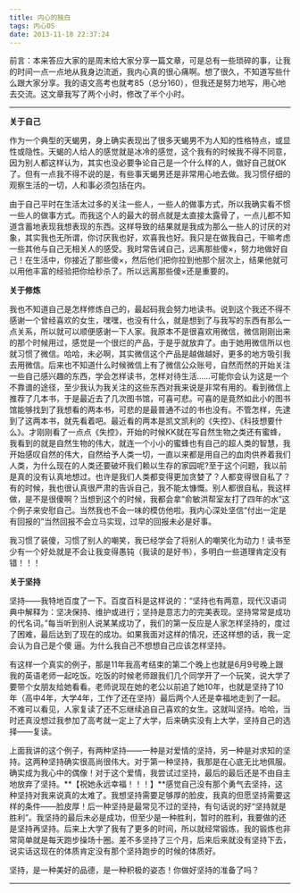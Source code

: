 ```yaml
---
title: 内心的独白
tags: 内心OS
date: 2013-11-18 22:37:24
---
```


前言：本来答应大家的是周末给大家分享一篇文章，可是总有一些琐碎的事，让我的时间一点一点地从我身边流逝，我内心真的很心痛啊。想了很久，不知道写些什么跟大家分享。我的语文高考也就考85（总分160），但我还是努力地写，用心地去交流。这文章我写了两个小时，修改了半个小时。

* * *


**关于自己**

作为一个典型的天蝎男，身上确实表现出了很多天蝎男不为人知的性格特点，或显性或隐性。天蝎的人给人的感觉就是冰冷的感觉，这个我有的时候我不得不同意，因为别人都这样认为，其实也没必要争论自己是一个什么样的人，做好自己就OK了。但有一点我不得不说的是，有些事天蝎男还是非常用心地去做。我习惯仔细的观察生活的一切，人和事必须包括在内。

由于自己平时在生活太过多的关注一些人，一些人的做事方式，所以我确实看不惯一些人的做事方式。而我这个人的最大的弱点就是太直接太露骨了，一点儿都不知道含蓄地表现我想表现的东西。这样导致的结果就是我成为那么一些人的讨厌的对象，其实我也无所谓，你讨厌我也好，欢喜我也好。我只是在做我自己，干嘛考虑一些其他与自己无相关人的感受。我时常告诫自己，远离那些傻×，努力地做好自己！在生活中，你接近了那些傻×，然后他们把你拉到他那个层次上，结果他就可以用他丰富的经验把你给秒杀了。所以远离那些傻×还是重要的。

**关于修炼**

我也不知道自己是怎样修炼自己的，最起码我会努力地读书。说到这个我还不得不感谢一个曾经喜欢的女生，嘿嘿，也没有什么，就是想到了与我写的东西有那么一点关系，所以就可以顺便感谢一下人家。我原本不是很喜欢用微信，微信刚刚出来的那个时候用过，感觉是一个很烂的产品，于是乎就放弃了。由于她用微信所以也就习惯了微信。哈哈，未必啊，其实微信这个产品是越做越好，更多的地方吸引我去用微信。后来也不知道什么时候微信上有了微信公众账号，自然而然的开始关注一些自己感兴趣的东西，学会怎样读书，怎样对待生活……可能你会认为这是一个不靠谱的途径，至少我认为我关注的这些东西对我来说是非常有用的。看到微信上推荐了几本书，于是最近去了几次图书馆，可喜可悲。可喜的是竟然如此小的图书馆能够找到了我想看的两本书，可悲的是最普通不过的书也没有。不管怎样，先逮到了这两本书，就先看着吧。最近看的两本是凯文凯利的《失控》、《科技想要什么》。才刚刚看了一点点《失控》，开始的时候KK就在写自然生物之类还有蜜蜂，我看到的就是自然生物的伟大，就连一个小小的蜜蜂也有自己的超人类的智慧，我开始感叹自然的伟大，自然给予人类一切，一直以来都是用自己的血肉供养着我们人类，为什么现在的人类还要破坏我们赖以生存的家园呢?至于这个问题，我以前是真的没有认真地想过。也许是我们人类都变得更加贪婪了？人都变得很自私了？有的时候，我也很认真很严肃的告诉自己，我不能太慷慨。别人都很自私，我这样做，是不是很傻啊？当想到这个的时候，我都会拿“俞敏洪帮室友打了四年的水”这个例子来安慰自己。当然我也不会一味的模仿他啦。我内心深处坚信“付出一定是有回报的”当然回报不会立马实现，过早的回报未必是好事。

我习惯了装傻，习惯了别人的嘲笑，我已经学会了将别人的嘲笑化为动力！读书至少有一个好处就是不会让我变得愚钝（我读的是好书），多明白一些道理肯定没有错！！！

**关于坚持**

坚持——我特地百度了一下。百度百科是这样说的：“坚持也有两意，现代汉语词典中解释为：坚决保持、维护或进行；坚持是意志力的完美表现。坚持常常是成功的代名词。”每当听到别人说某某成功了，我们的第一反应是人家怎样坚持的，度过了困难，最后达到了现在的成功。如果我面对这样的情况，还这样想的话，我一定会认为自己是个傻 逼。为什么我自己不想想自己应该怎样坚持。

有这样一个真实的例子，那是11年我高考结束的第二个晚上也就是6月9号晚上跟我的英语老师一起吃饭。吃饭的时候老师跟我们几个同学开了一个玩笑，说大学了要带个女朋友给她看看。老师说现在她的老公以前追了她10年，也就是坚持了10年（高中4年，大学4年，工作了还在坚持）最后两个人还是幸福地走到了一起。不难可以看见，人家复读了还不忘继续追自己喜欢的女生。这就叫坚持。哈哈，当时还真没想过我参加了高考就一定上了大学，后来确实没有上大学，坚持自己的选择——复读。

上面我讲的这个例子，有两种坚持——一种是对爱情的坚持，另一种是对求知的坚持。这两种坚持确实很高尚很伟大。对于第一种坚持，我那是在心底无比地佩服。确实成为我心中的偶像！对于这个爱情，我尝试过坚持，最后的最后还是不由自主地放弃了坚持。**【祝她永远幸福！！！】**感觉自己没有那个勇气去坚持，这种坚持对我来说真的太难了。我想坚持需要足够厚的脸皮，我真的但愿坚持需要这样的条件——脸皮厚！后一种坚持是最常见不过的坚持，有句话说的好“坚持就是胜利”。我坚持的最后未必是成功，但至少是一种胜利，暂时的胜利，我要做的还是坚持再坚持。后来上大学了我有了更多的时间，所以就经常锻炼，我的锻炼也非常简单就是每天跑步操场十圈。差不多坚持了三个月，后来后来就没有坚持下去，说实话这现在的体质肯定没有那个坚持跑步的时候的体质好。

坚持，是一种美好的品德，是一种积极的姿态！你做好坚持的准备了吗？

* * *

